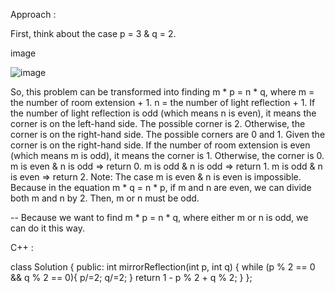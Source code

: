 Approach :

First, think about the case p = 3 & q = 2.

image




![image](https://user-images.githubusercontent.com/87056328/182789549-9452bff5-264c-43be-8985-f8fcf79a2377.png)










So, this problem can be transformed into finding m * p = n * q, where
m = the number of room extension + 1.
n = the number of light reflection + 1.
If the number of light reflection is odd (which means n is even), it means the corner is on the left-hand side. The possible corner is 2.
Otherwise, the corner is on the right-hand side. The possible corners are 0 and 1.
Given the corner is on the right-hand side.
If the number of room extension is even (which means m is odd), it means the corner is 1. Otherwise, the corner is 0.
m is even & n is odd => return 0.
m is odd & n is odd => return 1.
m is odd & n is even => return 2.
Note: The case m is even & n is even is impossible. Because in the equation m * q = n * p, if m and n are even, we can divide both m and n by 2. Then, m or n must be odd.

--
Because we want to find m * p = n * q, where either m or n is odd, we can do it this way.

C++ :

class Solution {
public:
    int mirrorReflection(int p, int q) {
        while (p % 2 == 0 && q % 2 == 0){ 
            p/=2;
            q/=2;
        }
        return 1 - p % 2 + q % 2;
    }
};
